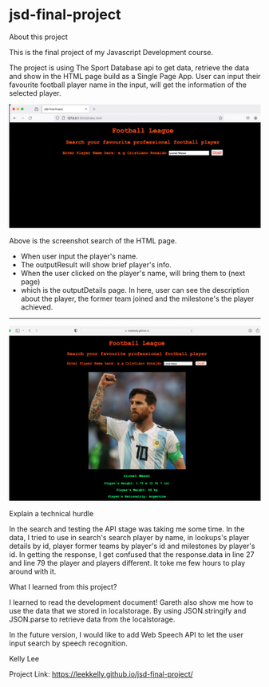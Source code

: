 # jsd-final-project

About this project

This is the final project of my Javascript Development course.

The project is using The Sport Database api to get data, retrieve the data and show in the HTML page build as a Single Page App. 
User can input their favourite football player name in the input, will get the information of the selected player.

![Alt text](<Screen Shot html.png>)

Above is the screenshot search of the HTML page.

- When user input the player's name. 
- The outputResult will show brief player's info. 
- When the user clicked on the player's name, will bring them to (next page)
- which is the outputDetails page. In here, user can see the description about the player, the former team joined and the milestone's the player achieved.

---


![Alt text](<Screen Shot .png>)

Explain a technical hurdle 

In the search and testing the API stage was taking me some time.
In the data, I tried to use in search's search player by name, in lookups's player details by id,
player former teams by player's id and milestones by player's id.
In getting the response, I get confused that the response.data in line 27 and line 79 the 
player and players different. It toke me few hours to play around with it.

What I learned from this project?

I learned to read the development document!
Gareth also show me how to use the data that we stored in localstorage. By using JSON.stringify and JSON.parse to retrieve data from the localstorage. 

In the future version, I would like to add Web Speech API to let the user input search by speech recognition.



Kelly Lee

Project Link: https://leekkelly.github.io/jsd-final-project/


